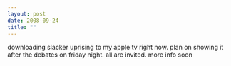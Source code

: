 ```yaml
---
layout: post
date: 2008-09-24
title: ""
---
```

downloading slacker uprising to my apple tv right now. plan on showing it after the debates on friday night. all are invited. more info soon